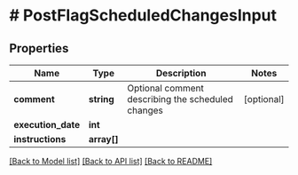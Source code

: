 # # PostFlagScheduledChangesInput

## Properties

Name | Type | Description | Notes
------------ | ------------- | ------------- | -------------
**comment** | **string** | Optional comment describing the scheduled changes | [optional]
**execution_date** | **int** |  |
**instructions** | **array[]** |  |

[[Back to Model list]](../../README.md#models) [[Back to API list]](../../README.md#endpoints) [[Back to README]](../../README.md)
